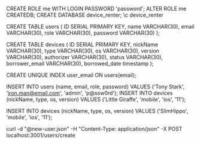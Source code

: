 CREATE ROLE me WITH LOGIN PASSWORD 'password';
ALTER ROLE me CREATEDB;
CREATE DATABASE device_renter;
\c device_renter

CREATE TABLE users (
  ID SERIAL PRIMARY KEY,
  name VARCHAR(30),
  email VARCHAR(30),
  role VARCHAR(30),
  password VARCHAR(30)
);

CREATE TABLE devices (
  ID SERIAL PRIMARY KEY,
  nickName VARCHAR(30),
  type VARCHAR(30),
  os VARCHAR(30),
  version VARCHAR(30),
  authorizer VARCHAR(30),
  status VARCHAR(30),
  borrower_email VARCHAR(30),
  borrowed_date timestamp
);

CREATE UNIQUE INDEX user_email ON users(email);

INSERT INTO users (name, email, role, password)
  VALUES ('Tony Stark', 'iron.man@email.com', 'admin', 'p@ssw0rd');
INSERT INTO devices (nickName, type, os, version)
  VALUES ('Little Giraffe', 'mobile', 'ios', '11');

INSERT INTO devices (nickName, type, os, version)
  VALUES ('SlimHippo', 'mobile', 'ios', '11');

curl -d "@new-user.json" -H "Content-Type: application/json" -X POST localhost:3001/users/create
